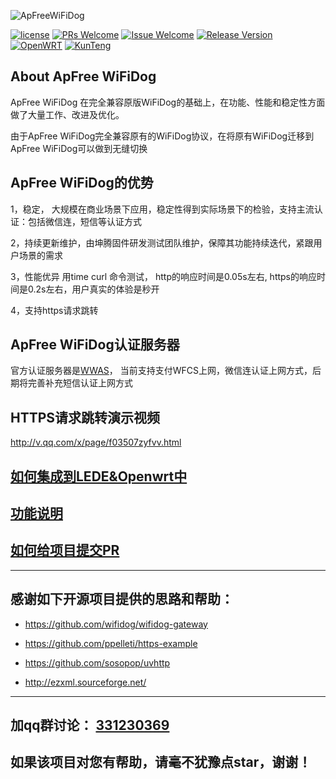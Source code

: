 ![ApFreeWiFiDog](https://github.com/liudf0716/apfree_wifidog/blob/master/logo.png)


[![license][1]][2]
[![PRs Welcome][3]][4]
[![Issue Welcome][5]][6]
[![Release Version][7]][8]
[![OpenWRT][11]][12]
[![KunTeng][13]][14]


[1]: https://img.shields.io/badge/license-GPLV3-brightgreen.svg?style=plastic
[2]: https://github.com/liudf0716/apfree_wifidog/blob/master/COPYING
[3]: https://img.shields.io/badge/PRs-welcome-brightgreen.svg?style=plastic
[4]: https://github.com/liudf0716/apfree_wifidog/pulls
[5]: https://img.shields.io/badge/Issues-welcome-brightgreen.svg?style=plastic
[6]: https://github.com/liudf0716/apfree_wifidog/issues/new
[7]: https://img.shields.io/badge/release-2.10.1437-red.svg?style=plastic
[8]: https://github.com/liudf0716/apfree_wifidog/releases
[11]: https://img.shields.io/badge/Platform-%20OpenWRT%7C%20LEDE%20-brightgreen.svg?style=plastic
[12]: https://github.com/KunTengRom/LEDE
[13]: https://img.shields.io/badge/KunTeng-Inside-blue.svg?style=plastic
[14]: http://rom.kunteng.org

## About ApFree WiFiDog
ApFree WiFiDog 在完全兼容原版WiFiDog的基础上，在功能、性能和稳定性方面做了大量工作、改进及优化。

由于ApFree WiFiDog完全兼容原有的WiFiDog协议，在将原有WiFiDog迁移到ApFree WiFiDog可以做到无缝切换

## ApFree WiFiDog的优势

 1，稳定， 大规模在商业场景下应用，稳定性得到实际场景下的检验，支持主流认证：包括微信连，短信等认证方式
 
 2，持续更新维护，由坤腾固件研发测试团队维护，保障其功能持续迭代，紧跟用户场景的需求
 
 3，性能优异 用time curl 命令测试， http的响应时间是0.05s左右, https的响应时间是0.2s左右，用户真实的体验是秒开
 
 4，支持https请求跳转
 
## ApFree WiFiDog认证服务器

官方认证服务器是[WWAS](https://github.com/wificoin-project/wificoin-wifidog-auth-server)， 当前支持支付WFCS上网，微信连认证上网方式，后期将完善补充短信认证上网方式

## HTTPS请求跳转演示视频

http://v.qq.com/x/page/f03507zyfvv.html

## [如何集成到LEDE&Openwrt中](https://github.com/KunTengRom/package_apfree_wifidog)


## [功能说明](https://github.com/liudf0716/apfree_wifidog/edit/master/doc/%E5%8A%9F%E8%83%BD%E8%AF%B4%E6%98%8E.md)

## [如何给项目提交PR](https://github.com/liudf0716/apfree_wifidog/blob/master/doc/%E5%A6%82%E4%BD%95%E7%BB%99%E9%A1%B9%E7%9B%AE%E6%8F%90%E4%BA%A4PR.md)


---

## 感谢如下开源项目提供的思路和帮助：

- https://github.com/wifidog/wifidog-gateway  

- https://github.com/ppelleti/https-example

- https://github.com/sosopop/uvhttp

- http://ezxml.sourceforge.net/

----

## 加qq群讨论： [331230369](https://jq.qq.com/?_wv=1027&k=4ADDSev)


## 如果该项目对您有帮助，请毫不犹豫点star，谢谢！
